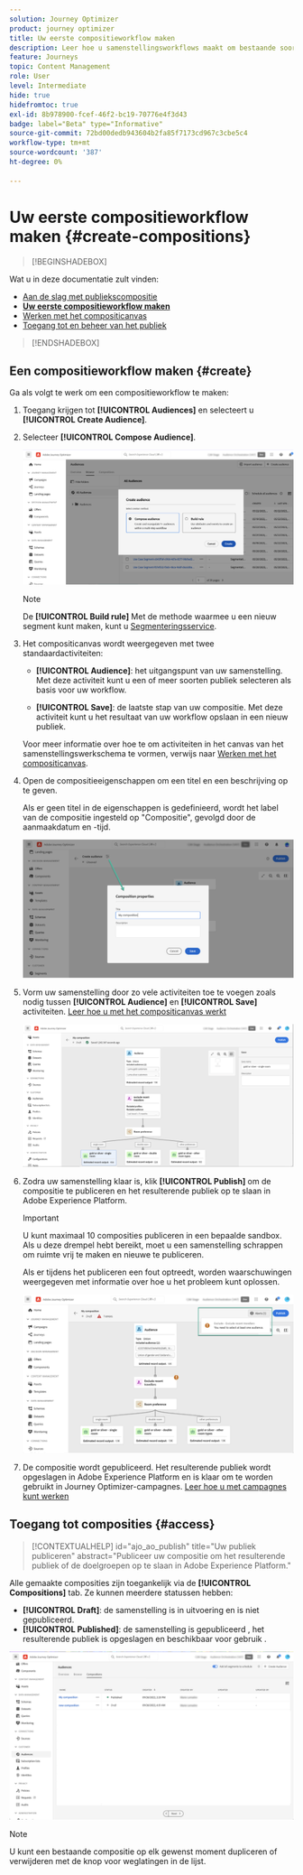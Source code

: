 ```yaml
---
solution: Journey Optimizer
product: journey optimizer
title: Uw eerste compositieworkflow maken
description: Leer hoe u samenstellingsworkflows maakt om bestaande soorten publiek te combineren en te rangschikken.
feature: Journeys
topic: Content Management
role: User
level: Intermediate
hide: true
hidefromtoc: true
exl-id: 8b978900-fcef-46f2-bc19-70776e4f3d43
badge: label="Beta" type="Informative"
source-git-commit: 72bd00dedb943604b2fa85f7173cd967c3cbe5c4
workflow-type: tm+mt
source-wordcount: '387'
ht-degree: 0%

---
```


# Uw eerste compositieworkflow maken {#create-compositions}

>[!BEGINSHADEBOX]

Wat u in deze documentatie zult vinden:

* [Aan de slag met publiekscompositie](get-started-audience-orchestration.md)
* **[Uw eerste compositieworkflow maken](create-compositions.md)**
* [Werken met het compositicanvas](composition-canvas.md)
* [Toegang tot en beheer van het publiek](access-audiences.md)

>[!ENDSHADEBOX]

## Een compositieworkflow maken {#create}

Ga als volgt te werk om een compositieworkflow te maken:

1. Toegang krijgen tot **[!UICONTROL Audiences]** en selecteert u **[!UICONTROL Create Audience]**.

1. Selecteer **[!UICONTROL Compose Audience]**.

   ![](assets/audiences-create.png)

   >[!NOTE]
   >
   >De **[!UICONTROL Build rule]** Met de methode waarmee u een nieuw segment kunt maken, kunt u [Segmenteringsservice](https://experienceleague.adobe.com/docs/experience-platform/segmentation/ui/overview.html).

1. Het compositicanvas wordt weergegeven met twee standaardactiviteiten:

   * **[!UICONTROL Audience]**: het uitgangspunt van uw samenstelling. Met deze activiteit kunt u een of meer soorten publiek selecteren als basis voor uw workflow.

   * **[!UICONTROL Save]**: de laatste stap van uw compositie. Met deze activiteit kunt u het resultaat van uw workflow opslaan in een nieuw publiek.

   Voor meer informatie over hoe te om activiteiten in het canvas van het samenstellingswerkschema te vormen, verwijs naar [Werken met het compositicanvas](composition-canvas.md).

1. Open de compositieeigenschappen om een titel en een beschrijving op te geven.

   Als er geen titel in de eigenschappen is gedefinieerd, wordt het label van de compositie ingesteld op &quot;Compositie&quot;, gevolgd door de aanmaakdatum en -tijd.

   ![](assets/audiences-properties.png)

1. Vorm uw samenstelling door zo vele activiteiten toe te voegen zoals nodig tussen **[!UICONTROL Audience]** en **[!UICONTROL Save]** activiteiten. [Leer hoe u met het compositicanvas werkt](composition-canvas.md)

   ![](assets/audiences-publish.png)

1. Zodra uw samenstelling klaar is, klik **[!UICONTROL Publish]** om de compositie te publiceren en het resulterende publiek op te slaan in Adobe Experience Platform.

   >[!IMPORTANT]
   >
   >U kunt maximaal 10 composities publiceren in een bepaalde sandbox. Als u deze drempel hebt bereikt, moet u een samenstelling schrappen om ruimte vrij te maken en nieuwe te publiceren.

   Als er tijdens het publiceren een fout optreedt, worden waarschuwingen weergegeven met informatie over hoe u het probleem kunt oplossen.

   ![](assets/audiences-alerts.png)

1. De compositie wordt gepubliceerd. Het resulterende publiek wordt opgeslagen in Adobe Experience Platform en is klaar om te worden gebruikt in Journey Optimizer-campagnes. [Leer hoe u met campagnes kunt werken](../campaigns/get-started-with-campaigns.md)

## Toegang tot composities {#access}

>[!CONTEXTUALHELP]
>id="ajo_ao_publish"
>title="Uw publiek publiceren"
>abstract="Publiceer uw compositie om het resulterende publiek of de doelgroepen op te slaan in Adobe Experience Platform."

Alle gemaakte composities zijn toegankelijk via de **[!UICONTROL Compositions]** tab. Ze kunnen meerdere statussen hebben:

* **[!UICONTROL Draft]**: de samenstelling is in uitvoering en is niet gepubliceerd.
* **[!UICONTROL Published]**: de samenstelling is gepubliceerd , het resulterende publiek is opgeslagen en beschikbaar voor gebruik .

![](assets/audiences-compositions.png)

>[!NOTE]
>
>U kunt een bestaande compositie op elk gewenst moment dupliceren of verwijderen met de knop voor weglatingen in de lijst.
